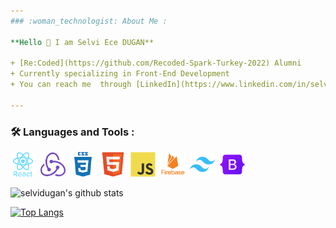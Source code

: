 ```yaml
---
### :woman_technologist: About Me :

**Hello 🙌 I am Selvi Ece DUGAN**

+ [Re:Coded](https://github.com/Recoded-Spark-Turkey-2022) Alumni
+ Currently specializing in Front-End Development
+ You can reach me  through [LinkedIn](https://www.linkedin.com/in/selvi-ece-d-a65b37165/)

---
```

### :hammer_and_wrench: Languages and Tools :



<div>
  
  <img src="https://github.com/devicons/devicon/blob/master/icons/react/react-original-wordmark.svg" title="React" alt="React" width="40" height="40"/>&nbsp;
  <img src="https://github.com/devicons/devicon/blob/master/icons/redux/redux-original.svg" title="Redux" alt="Redux " width="40" height="40"/>&nbsp;
  <img src="https://github.com/devicons/devicon/blob/master/icons/css3/css3-plain-wordmark.svg"  title="CSS3" alt="CSS" width="40" height="40"/>&nbsp;
  <img src="https://github.com/devicons/devicon/blob/master/icons/html5/html5-original.svg" title="HTML5" alt="HTML" width="40" height="40"/>&nbsp;
  <img src="https://github.com/devicons/devicon/blob/master/icons/javascript/javascript-original.svg" title="JavaScript" alt="JavaScript" width="40" height="40"/>&nbsp;
  <img src="https://github.com/devicons/devicon/blob/master/icons/firebase/firebase-plain-wordmark.svg" title="Firebase" alt="Firebase" width="40" height="40"/>&nbsp;
  <img src="https://github.com/devicons/devicon/blob/master/icons/tailwindcss/tailwindcss-plain.svg" title="Tailwind" alt="Tailwind" width="40" height="40"/>&nbsp;
  <img src="https://github.com/devicons/devicon/blob/master/icons/bootstrap/bootstrap-original.svg" title="Bootstrap" alt="Bootstrap" width="40" height="40"/>&nbsp;
  





![selvidugan's github stats](https://github-readme-stats.vercel.app/api?username=selvidugan&hide=contribs,prs&show_icons=true&theme=radical)



[![Top Langs](https://github-readme-stats.vercel.app/api/top-langs/?username=selvidugan&layout=compact&show_icons=true&theme=radical)](https://github.com/selvidugan/github-readme-stats)

